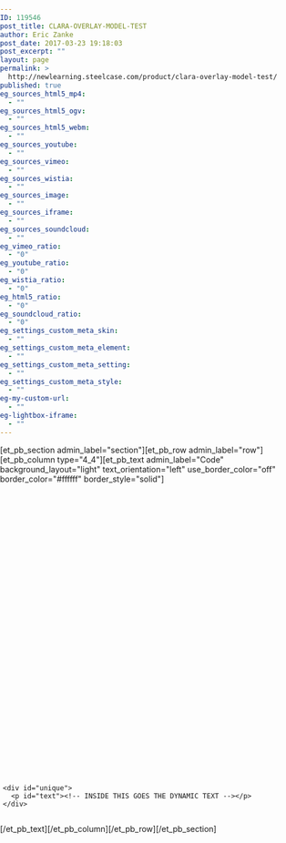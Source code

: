 ```yaml
---
ID: 119546
post_title: CLARA-OVERLAY-MODEL-TEST
author: Eric Zanke
post_date: 2017-03-23 19:18:03
post_excerpt: ""
layout: page
permalink: >
  http://newlearning.steelcase.com/product/clara-overlay-model-test/
published: true
eg_sources_html5_mp4:
  - ""
eg_sources_html5_ogv:
  - ""
eg_sources_html5_webm:
  - ""
eg_sources_youtube:
  - ""
eg_sources_vimeo:
  - ""
eg_sources_wistia:
  - ""
eg_sources_image:
  - ""
eg_sources_iframe:
  - ""
eg_sources_soundcloud:
  - ""
eg_vimeo_ratio:
  - "0"
eg_youtube_ratio:
  - "0"
eg_wistia_ratio:
  - "0"
eg_html5_ratio:
  - "0"
eg_soundcloud_ratio:
  - "0"
eg_settings_custom_meta_skin:
  - ""
eg_settings_custom_meta_element:
  - ""
eg_settings_custom_meta_setting:
  - ""
eg_settings_custom_meta_style:
  - ""
eg-my-custom-url:
  - ""
eg-lightbox-iframe:
  - ""
---
```

[et_pb_section admin_label="section"][et_pb_row admin_label="row"][et_pb_column type="4_4"][et_pb_text admin_label="Code" background_layout="light" text_orientation="left" use_border_color="off" border_color="#ffffff" border_style="solid"]

<meta charset="UTF-8">
  <title>CLARA-OVERLAY-MODEL</title>


  <!-- CSS -->

  <style type="text/css">
  	
  	html{
  		font-size:16px;
  	}

  	body{
  		padding:0!important;
		margin:0!important;
  	}

  	#wrapper{
		width:98%;
		max-width:1080px;
		height:auto;
		margin:0 auto;
		display:table;
  	}

  	
  	#clara-embed{
  		width:600px;
  		height:400px;
  		width: 700px;
	    width: 100%;
	    height: 500px;
	    max-height:auto;
  		
  	}
  	
  	#content, #unique {
  		display:table-cell;
  		width:48%;
  		min-height:400px;
  		
  	}

  	#unique {
		visibility: hidden; 
		width:42%;

		vertical-align:top;

		}
	#text{
		
		font-family:Roboto, Arial, Helvetica, sans-serif;
		font-size:16px;
		line-height:150%;
		width:98%;
		margin:2% auto 0 auto;
	}
	p{

	}


	input{border:0;}

	button{
		padding:1.8% 2%;
		margin: 0 1% 1% 0;
		background-color:#666;
		color:#ffffff;
		border:0;
		font-size:1.8rem;
		}
	button:hover{
		background-color:#333;
	}
	button:focus, button:active{
		outline:0;
	}
	@media screen and (min-width: 1366px) {

	}

	@media screen and (min-width: 1280px) {

	}

	@media screen and (min-width: 1200px) {

	}

	@media screen and (min-width: 1080px) {

	}

	@media screen and (min-width: 960px) {

	}


	@media screen and (min-width: 768px) { 
		#content, #unique{
			display:block!important;
			width:100%!important;

		}
		#text{
			font-size:1.5rem;
		}
	}
	@media screen and (max-width: 480px) { 
		#text{
			font-size:1.5rem;
		}
	}

	@media screen and (max-width: 320px) {
		#text{
			font-size:1.5rem;
		}
	}
	

	
	
  </style>
  



<div id="wrapper">
	<div id="content">
	  <div id="clara-embed"></div>
	</div>

	<div id="unique">
	  <p id="text"><!-- INSIDE THIS GOES THE DYNAMIC TEXT --></p>
	</div>
</div>		

<script src="https://steelcase.clara.io/js/claraplayer.min.js"></script> 


 <!-- JS -->
  <script>

const content = {
  'Designed for Wellbeing': 
    'Something about Designed for Wellbeing. Lorem ipsum dolor sit amet, consectetur adipiscing elit, sed do eiusmod tempor incididunt ut labore et dolore magna aliqua. Ut enim ad minim veniam, quis nostrud exercitation ullamco laboris nisi ut aliquip ex ea commodo consequat.',

  'Workplace Wellbeing': 
    'something about Workplace Wellbeing',

  'Encouraging Health Postures': 
    'something about Encouraging Health Postures',

  'Antimicrobial': 
    'Something about Antimicrobial. Lorem ipsum dolor sit amet, consectetur adipiscing elit, sed do eiusmod tempor incididunt ut labore et dolore magna aliqua. Ut enim ad minim veniam, quis nostrud exercitation ullamco laboris nisi ut aliquip ex ea commodo consequat.',

  'Collaboration Button': 
    'something about Collaboration Button',

  'Variety of Cable Management Options': 
    'something about Variety of Cable Management Options',

  'Obstruction Sensing': 
    'something about Obstruction Sensing',

  'Health Conscious Environment': 
    'something about Health Conscious Environment',
};

const textDiv = document.getElementById('unique');
const textEl = document.getElementById('text');


var clara = claraplayer('clara-embed'); 
clara.on('loaded', function() { console.log('Clara player is loaded and ready'); }); 
clara.sceneIO.fetchAndUse("1613b124-6f9f-48ca-a2c5-52e40db046aa"); 
clara.on('loaded', () => { 
  const cameras = clara.scene.getAll({type: 'Camera', property: 'name'}); 
  for(let id in cameras) { 
    console.log(cameras[id]);
    let button = document.createElement('button'); 
    button.innerText = cameras[id]; 
    button.onclick = (ev) => { 
      clara.player.animateCameraTo(id, 500); 
      showTextForCamera(cameras[id]);
    }
    document.getElementById('content').appendChild(button); 
  } 
});

function showTextForCamera(name) {
  textDiv.style.visibility = 'visible';
  textEl.innerText = content[name] || '';
}

</script>

[/et_pb_text][/et_pb_column][/et_pb_row][/et_pb_section]